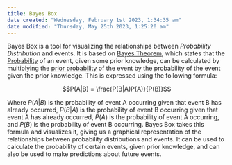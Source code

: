 ```yaml
---
title: Bayes Box
date created: "Wednesday, February 1st 2023, 1:34:35 am"
date modified: "Thursday, May 25th 2023, 1:25:20 am"
---
```


Bayes Box is a tool for visualizing the relationships between *Probability Distribution* and events. It is based on [Bayes Theorem](Bayes%20Theorem.md), which states that the [Probability](Probability.md) of an event, given some prior knowledge, can be calculated by multiplying the [prior probability](Prior%20Probability.md) of the event by the probability of the event given the prior knowledge. This is expressed using the following formula:

$$P(A|B) = \frac{P(B|A)P(A)}{P(B)}$$

Where $P(A|B)$ is the probability of event A occurring given that event B has already occurred, $P(B|A)$ is the probability of event B occurring given that event A has already occurred, $P(A)$ is the probability of event A occurring, and $P(B)$ is the probability of event B occurring. Bayes Box takes this formula and visualizes it, giving us a graphical representation of the relationships between probability distributions and events. It can be used to calculate the probability of certain events, given prior knowledge, and can also be used to make predictions about future events.
